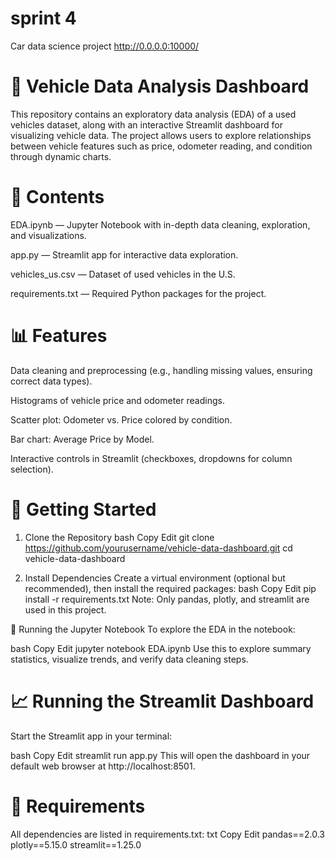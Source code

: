 # sprint 4
 Car data science project
http://0.0.0.0:10000/

# 🚗 Vehicle Data Analysis Dashboard
This repository contains an exploratory data analysis (EDA) of a used vehicles dataset, along with an interactive Streamlit dashboard for visualizing vehicle data. The project allows users to explore relationships between vehicle features such as price, odometer reading, and condition through dynamic charts.

# 📂 Contents
EDA.ipynb — Jupyter Notebook with in-depth data cleaning, exploration, and visualizations.

app.py — Streamlit app for interactive data exploration.

vehicles_us.csv — Dataset of used vehicles in the U.S.

requirements.txt — Required Python packages for the project.

# 📊 Features
Data cleaning and preprocessing (e.g., handling missing values, ensuring correct data types).

Histograms of vehicle price and odometer readings.

Scatter plot: Odometer vs. Price colored by condition.

Bar chart: Average Price by Model.

Interactive controls in Streamlit (checkboxes, dropdowns for column selection).

# 🚀 Getting Started
1. Clone the Repository
bash
Copy
Edit
git clone https://github.com/yourusername/vehicle-data-dashboard.git
cd vehicle-data-dashboard

2. Install Dependencies
Create a virtual environment (optional but recommended), then install the required packages:
bash
Copy
Edit
pip install -r requirements.txt
Note: Only pandas, plotly, and streamlit are used in this project.

🧪 Running the Jupyter Notebook
To explore the EDA in the notebook:

bash
Copy
Edit
jupyter notebook EDA.ipynb
Use this to explore summary statistics, visualize trends, and verify data cleaning steps.

# 📈 Running the Streamlit Dashboard
Start the Streamlit app in your terminal:

bash
Copy
Edit
streamlit run app.py
This will open the dashboard in your default web browser at http://localhost:8501.

# 📌 Requirements
All dependencies are listed in requirements.txt:
txt
Copy
Edit
pandas==2.0.3
plotly==5.15.0
streamlit==1.25.0



